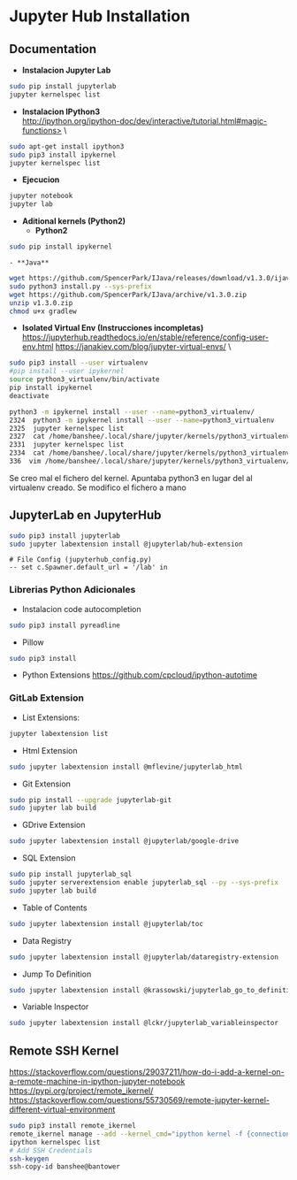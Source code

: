 # Jupyter Hub Installation

## Documentation

- **Instalacion Jupyter Lab**

```bash
sudo pip install jupyterlab
jupyter kernelspec list
```

- **Instalacion IPython3**\
http://ipython.org/ipython-doc/dev/interactive/tutorial.html#magic-functions>
\

```bash
sudo apt-get install ipython3
sudo pip3 install ipykernel
jupyter kernelspec list
```


- **Ejecucion**
```bash
jupyter notebook
jupyter lab
```


- **Aditional kernels (Python2)**
    - **Python2**
```bash
sudo pip install ipykernel 
```

    - **Java**
```bash
wget https://github.com/SpencerPark/IJava/releases/download/v1.3.0/ijava-1.3.0.zip
sudo python3 install.py --sys-prefix
wget https://github.com/SpencerPark/IJava/archive/v1.3.0.zip
unzip v1.3.0.zip
chmod u+x gradlew
```


- **Isolated Virtual Env (Instrucciones incompletas)**\
<https://jupyterhub.readthedocs.io/en/stable/reference/config-user-env.html>
<https://janakiev.com/blog/jupyter-virtual-envs/>
\

```bash
sudo pip3 install --user virtualenv
#pip install --user ipykernel
source python3_virtualenv/bin/activate
pip install ipykernel
deactivate
```

```bash
python3 -m ipykernel install --user --name=python3_virtualenv/
2324  python3 -m ipykernel install --user --name=python3_virtualenv
2325  jupyter kernelspec list
2327  cat /home/banshee/.local/share/jupyter/kernels/python3_virtualenv/kernel.json 
2331  jupyter kernelspec list
2334  cat /home/banshee/.local/share/jupyter/kernels/python3_virtualenv/kernel.json 
336  vim /home/banshee/.local/share/jupyter/kernels/python3_virtualenv/kernel.json
```

Se creo mal el fichero del kernel. Apuntaba python3 en lugar del al virtualenv creado. Se modifico el fichero a mano


## JupyterLab en JupyterHub

```bash
sudo pip3 install jupyterlab
sudo jupyter labextension install @jupyterlab/hub-extension
```

```
# File Config (jupyterhub_config.py)
-- set c.Spawner.default_url = '/lab' in  
```

### Librerias Python Adicionales

- Instalacion code autocompletion
```bash
sudo pip3 install pyreadline
```


- Pillow
```bash
sudo pip3 install 
```

- Python Extensions
<https://github.com/cpcloud/ipython-autotime>


### GitLab Extension
- List Extensions:
```bash
jupyter labextension list
```


- Html Extension
```bash
sudo jupyter labextension install @mflevine/jupyterlab_html
```


- Git Extension
```bash
sudo pip install --upgrade jupyterlab-git
sudo jupyter lab build
```


- GDrive Extension
```bash
sudo jupyter labextension install @jupyterlab/google-drive
```


- SQL Extension
```bash
sudo pip install jupyterlab_sql
sudo jupyter serverextension enable jupyterlab_sql --py --sys-prefix
sudo jupyter lab build
```


- Table of Contents
```bash
sudo jupyter labextension install @jupyterlab/toc
```


- Data Registry
```bash
sudo jupyter labextension install @jupyterlab/dataregistry-extension
```


- Jump To Definition
```bash
sudo jupyter labextension install @krassowski/jupyterlab_go_to_definition -- jupyter labextension update @krassowski/jupyterlab_go_to_definition
```


- Variable Inspector
```bash
sudo jupyter labextension install @lckr/jupyterlab_variableinspector
```



## Remote SSH Kernel
<https://stackoverflow.com/questions/29037211/how-do-i-add-a-kernel-on-a-remote-machine-in-ipython-jupyter-notebook>
<https://pypi.org/project/remote_ikernel/>
<https://stackoverflow.com/questions/55730569/remote-jupyter-kernel-different-virtual-environment>
```bash
sudo pip3 install remote_ikernel
remote_ikernel manage --add --kernel_cmd="ipython kernel -f {connection_file}" --name="Remote Python 3" --cpus=2 --interface=ssh --host=banshee@bantower
ipython kernelspec list
# Add SSH Credentials
ssh-keygen 
ssh-copy-id banshee@bantower
```
